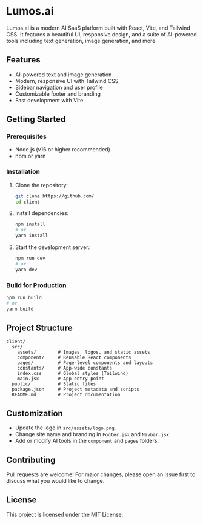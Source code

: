 # Lumos.ai

Lumos.ai is a modern AI SaaS platform built with React, Vite, and Tailwind CSS. It features a beautiful UI, responsive design, and a suite of AI-powered tools including text generation, image generation, and more.

## Features
- AI-powered text and image generation
- Modern, responsive UI with Tailwind CSS
- Sidebar navigation and user profile
- Customizable footer and branding
- Fast development with Vite

## Getting Started

### Prerequisites
- Node.js (v16 or higher recommended)
- npm or yarn

### Installation
1. Clone the repository:
   ```sh
   git clone https://github.com/
   cd client
   ```
2. Install dependencies:
   ```sh
   npm install
   # or
   yarn install
   ```
3. Start the development server:
   ```sh
   npm run dev
   # or
   yarn dev
   ```

### Build for Production
```sh
npm run build
# or
yarn build
```

## Project Structure
```
client/
  src/
    assets/        # Images, logos, and static assets
    component/     # Reusable React components
    pages/         # Page-level components and layouts
    constants/     # App-wide constants
    index.css      # Global styles (Tailwind)
    main.jsx       # App entry point
  public/          # Static files
  package.json     # Project metadata and scripts
  README.md        # Project documentation
```

## Customization
- Update the logo in `src/assets/logo.png`.
- Change site name and branding in `Footer.jsx` and `Navbar.jsx`.
- Add or modify AI tools in the `component` and `pages` folders.

## Contributing
Pull requests are welcome! For major changes, please open an issue first to discuss what you would like to change.

## License
This project is licensed under the MIT License.

